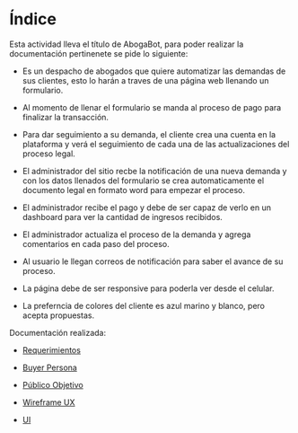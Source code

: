 # Índice
Esta actividad lleva el título de AbogaBot, para poder realizar la documentación pertinenete se pide lo siguiente:

* Es un despacho de abogados que quiere automatizar las demandas de sus clientes, esto lo harán a traves de una página web llenando un formulario.

* Al momento de llenar el formulario se manda al proceso de pago para finalizar la transacción.

* Para dar seguimiento a su demanda, el cliente crea una cuenta en la plataforma y verá el seguimiento de cada una de las actualizaciones del proceso legal.

* El administrador del sitio recbe la notificación de una nueva demanda y con los datos llenados del formulario se crea automaticamente el documento legal en formato word para empezar el proceso.

* El administrador recibe el pago y debe de ser capaz de verlo en un dashboard para ver la cantidad de ingresos recibidos.

* El administrador actualiza el proceso de la demanda y agrega comentarios en cada paso del proceso.

* Al usuario le llegan correos de notificación para saber el avance de su proceso.

* La página debe de ser responsive para poderla ver desde el celular.

* La preferncia de colores del cliente es azul marino y blanco, pero acepta propuestas.

Documentación realizada:

* [Requerimientos](https://github.com/IvanAbadJC/FrontEndPracticas/blob/main/Primera_Semana/AbogaBot_Wireframe.pdf)
* [Buyer Persona](https://github.com/IvanAbadJC/FrontEndPracticas/blob/main/Primera_Semana/BuyerPersona.pdf)

* [Público Objetivo](https://github.com/IvanAbadJC/FrontEndPracticas/blob/main/Primera_Semana/PublicoObjetivo.pdf)
* [Wireframe UX](https://github.com/IvanAbadJC/FrontEndPracticas/blob/main/Primera_Semana/AbogaBot_Wireframe.pdf)

* [UI](https://github.com/IvanAbadJC/FrontEndPracticas/blob/main/Primera_Semana/AbogaBot_UI.pdf)
